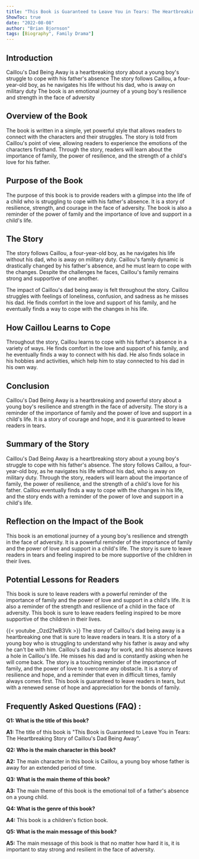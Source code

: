 ```yaml
---
title: "This Book is Guaranteed to Leave You in Tears: The Heartbreaking Story of Caillou's Dad Being Away"
ShowToc: true 
date: "2022-08-08"
author: "Brian Bjornson" 
tags: [Biography", Family Drama"]
---
```

## Introduction

Caillou's Dad Being Away is a heartbreaking story about a young boy's struggle to cope with his father's absence The story follows Caillou, a four-year-old boy, as he navigates his life without his dad, who is away on military duty The book is an emotional journey of a young boy's resilience and strength in the face of adversity 

## Overview of the Book 

The book is written in a simple, yet powerful style that allows readers to connect with the characters and their struggles. The story is told from Caillou's point of view, allowing readers to experience the emotions of the characters firsthand. Through the story, readers will learn about the importance of family, the power of resilience, and the strength of a child's love for his father. 

## Purpose of the Book

The purpose of this book is to provide readers with a glimpse into the life of a child who is struggling to cope with his father's absence. It is a story of resilience, strength, and courage in the face of adversity. The book is also a reminder of the power of family and the importance of love and support in a child's life. 

## The Story

The story follows Caillou, a four-year-old boy, as he navigates his life without his dad, who is away on military duty. Caillou's family dynamic is drastically changed by his father's absence, and he must learn to cope with the changes. Despite the challenges he faces, Caillou's family remains strong and supportive of one another. 

The impact of Caillou's dad being away is felt throughout the story. Caillou struggles with feelings of loneliness, confusion, and sadness as he misses his dad. He finds comfort in the love and support of his family, and he eventually finds a way to cope with the changes in his life. 

## How Caillou Learns to Cope

Throughout the story, Caillou learns to cope with his father's absence in a variety of ways. He finds comfort in the love and support of his family, and he eventually finds a way to connect with his dad. He also finds solace in his hobbies and activities, which help him to stay connected to his dad in his own way. 

## Conclusion 

Caillou's Dad Being Away is a heartbreaking and powerful story about a young boy's resilience and strength in the face of adversity. The story is a reminder of the importance of family and the power of love and support in a child's life. It is a story of courage and hope, and it is guaranteed to leave readers in tears. 

## Summary of the Story

Caillou's Dad Being Away is a heartbreaking story about a young boy's struggle to cope with his father's absence. The story follows Caillou, a four-year-old boy, as he navigates his life without his dad, who is away on military duty. Through the story, readers will learn about the importance of family, the power of resilience, and the strength of a child's love for his father. Caillou eventually finds a way to cope with the changes in his life, and the story ends with a reminder of the power of love and support in a child's life. 

## Reflection on the Impact of the Book

This book is an emotional journey of a young boy's resilience and strength in the face of adversity. It is a powerful reminder of the importance of family and the power of love and support in a child's life. The story is sure to leave readers in tears and feeling inspired to be more supportive of the children in their lives. 

## Potential Lessons for Readers

This book is sure to leave readers with a powerful reminder of the importance of family and the power of love and support in a child's life. It is also a reminder of the strength and resilience of a child in the face of adversity. This book is sure to leave readers feeling inspired to be more supportive of the children in their lives.

{{< youtube _Ozd21wB3Vk >}} 
The story of Caillou's dad being away is a heartbreaking one that is sure to leave readers in tears. It is a story of a young boy who is struggling to understand why his father is away and why he can't be with him. Caillou's dad is away for work, and his absence leaves a hole in Caillou's life. He misses his dad and is constantly asking when he will come back. The story is a touching reminder of the importance of family, and the power of love to overcome any obstacle. It is a story of resilience and hope, and a reminder that even in difficult times, family always comes first. This book is guaranteed to leave readers in tears, but with a renewed sense of hope and appreciation for the bonds of family.

## Frequently Asked Questions (FAQ) :
**Q1: What is the title of this book?**

**A1:** The title of this book is "This Book is Guaranteed to Leave You in Tears: The Heartbreaking Story of Caillou's Dad Being Away".

**Q2: Who is the main character in this book?**

**A2:** The main character in this book is Caillou, a young boy whose father is away for an extended period of time.

**Q3: What is the main theme of this book?**

**A3:** The main theme of this book is the emotional toll of a father's absence on a young child.

**Q4: What is the genre of this book?**

**A4:** This book is a children's fiction book.

**Q5: What is the main message of this book?**

**A5:** The main message of this book is that no matter how hard it is, it is important to stay strong and resilient in the face of adversity.



